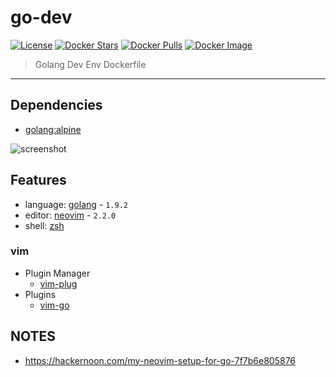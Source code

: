 go-dev
======

[![License](http://img.shields.io/:license-mit-blue.svg)](http://doge.mit-license.org) [![Docker Stars](https://img.shields.io/docker/stars/blacktop/go-dev.svg)](https://hub.docker.com/r/blacktop/go-dev/) [![Docker Pulls](https://img.shields.io/docker/pulls/blacktop/go-dev.svg)](https://hub.docker.com/r/blacktop/go-dev/) [![Docker Image](https://img.shields.io/badge/docker%20image-845MB-blue.svg)](https://hub.docker.com/r/blacktop/go-dev/)

> Golang Dev Env Dockerfile
___

Dependencies
------------

-	[golang:alpine](https://hub.docker.com/_/golang/)

![screenshot](https://github.com/blacktop/docker-bro/raw/master/screenshot.png)

Features  
--------

- language: [golang](https://golang.org/dl/) - `1.9.2`  
- editor: [neovim](https://neovim.io) - `2.2.0`  
- shell: [zsh](https://github.com/robbyrussell/oh-my-zsh)

### vim  

- Plugin Manager
  - [vim-plug](https://github.com/junegunn/vim-plug)
- Plugins  
  - [vim-go](https://github.com/fatih/vim-go)

NOTES  
-----

- https://hackernoon.com/my-neovim-setup-for-go-7f7b6e805876

